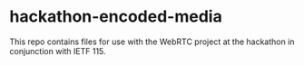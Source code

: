 # hackathon-encoded-media

This repo contains files for use with the WebRTC project at the hackathon in conjunction with IETF 115.
